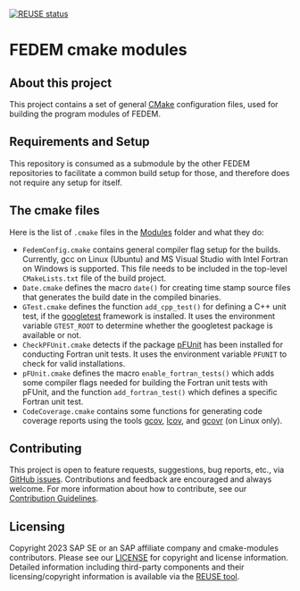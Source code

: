<!---
  SPDX-FileCopyrightText: 2023 SAP SE

  SPDX-License-Identifier: Apache-2.0

  This file is part of FEDEM - https://openfedem.org
--->

[![REUSE status](https://api.reuse.software/badge/github.com/openfedem/cmake-modules)](https://api.reuse.software/info/github.com/openfedem/cmake-modules)

# FEDEM cmake modules

## About this project

This project contains a set of general [CMake](https://cmake.org/)
configuration files, used for building the program modules of FEDEM.

## Requirements and Setup

This repository is consumed as a submodule by the other FEDEM repositories
to facilitate a common build setup for those, and therefore does not require
any setup for itself.

## The cmake files

Here is the list of `.cmake` files in the [Modules](Modules) folder
and what they do:

- `FedemConfig.cmake` contains general compiler flag setup for the builds.
  Currently, gcc on Linux (Ubuntu) and MS Visual Studio with Intel Fortran
  on Windows is supported. This file needs to be included in the top-level
  `CMakeLists.txt` file of the build project.
- `Date.cmake` defines the macro `date()` for creating time stamp source files
   that generates the build date in the compiled binaries.
- `GTest.cmake` defines the function `add_cpp_test()` for defining a C++
  unit test, if the [googletest](https://https://github.com/google/googletest/)
  framework is installed. It uses the environment variable `GTEST_ROOT`
  to determine whether the googletest package is available or not.
- `CheckPFUnit.cmake` detects if the package
  [pFUnit](https://github.com/Goddard-Fortran-Ecosystem/pFUnit/)
  has been installed for conducting Fortran unit tests.
  It uses the environment variable `PFUNIT` to check for valid installations.
- `pFUnit.cmake` defines the macro `enable_fortran_tests()` which adds some
  compiler flags needed for building the Fortran unit tests with pFUnit, and the
  function `add_fortran_test()` which defines a specific Fortran unit test.
- `CodeCoverage.cmake` contains some functions for generating code coverage
  reports using the tools [gcov](https://gcc.gnu.org/onlinedocs/gcc/Gcov.html),
  [lcov](https://github.com/linux-test-project/lcov), and
  [gcovr](https://gcovr.com/en/stable/) (on Linux only).

## Contributing

This project is open to feature requests, suggestions, bug reports, etc.,
via [GitHub issues](https://github.com/openfedem/cmake-modules/issues).
Contributions and feedback are encouraged and always welcome.
For more information about how to contribute,
see our [Contribution Guidelines](.github/CONTRIBUTING.md).

## Licensing

Copyright 2023 SAP SE or an SAP affiliate company and cmake-modules contributors.
Please see our [LICENSE](LICENSE) for copyright and license information.
Detailed information including third-party components and their licensing/copyright information
is available via the [REUSE tool](https://api.reuse.software/info/github.com/openfedem/cmake-modules).
